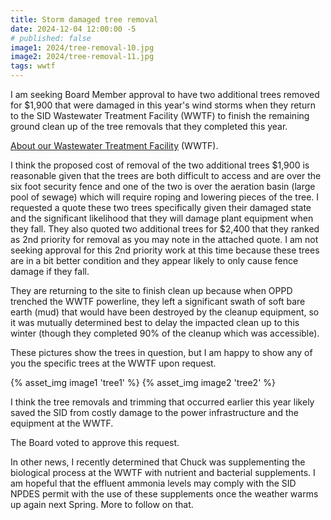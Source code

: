 ```yaml
---
title: Storm damaged tree removal
date: 2024-12-04 12:00:00 -5
# published: false
image1: 2024/tree-removal-10.jpg
image2: 2024/tree-removal-11.jpg
tags: wwtf
---
```


I am seeking Board Member approval to have two additional trees removed for $1,900 that were damaged in this year's wind storms when they return to the SID Wastewater Treatment Facility (WWTF) to finish the remaining ground clean up of the tree removals that they completed this year.
<!-- excerpt -->

<a href="/about/#wastewater-treatment-facility-(wwtf)">About our Wastewater Treatment Facility</a>
(WWTF).

I think the proposed cost of removal of the two additional trees $1,900 is reasonable given that the trees are both difficult to access and are over the six foot security fence and one of the two is over the aeration basin (large pool of sewage) which will require roping and lowering pieces of the tree.  I requested a quote these two trees specifically given their damaged state and the significant likelihood that they will damage plant equipment when they fall. They also quoted two additional trees for $2,400 that they ranked as 2nd priority for removal as you may note in the attached quote.  I am not seeking approval for this 2nd priority work at this time because these trees are in a bit better condition and they appear likely to only cause fence damage if they fall.

They are returning to the site to finish clean up because when OPPD trenched the WWTF powerline, they left a significant swath of soft bare earth (mud) that would have been destroyed by the cleanup equipment, so it was mutually determined best to delay the impacted clean up to this winter (though they completed 90% of the cleanup which was accessible).

These pictures show the trees in question, but I am happy to show any of you the specific trees at the WWTF upon request.

{% asset_img image1 'tree1' %}
{% asset_img image2 'tree2' %}

I think the tree removals and trimming that occurred earlier this year likely saved the SID from costly damage to the power infrastructure and the equipment at the WWTF.

The Board voted to approve this request.

In other news, I recently determined that Chuck was supplementing the biological process at the WWTF with nutrient and bacterial supplements.  I am hopeful that the effluent ammonia levels may comply with the SID NPDES permit with the use of these supplements once the weather warms up again next Spring.  More to follow on that.
